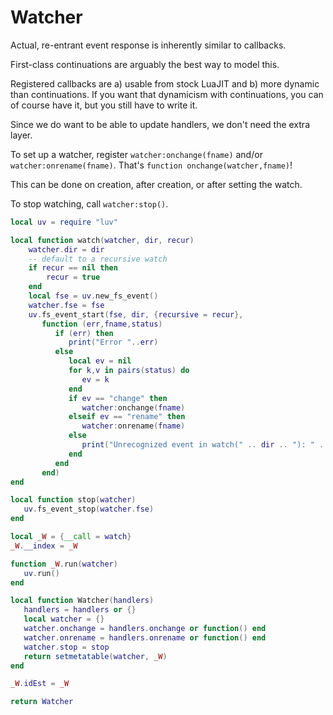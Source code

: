 # Watcher


Actual, re-entrant event response is inherently similar to callbacks.


First-class continuations are arguably the best way to model this.


Registered callbacks are a) usable from stock LuaJIT and b) more dynamic than
continuations.  If you want that dynamicism with continuations, you can of
course have it, but you still have to write it.


Since we do want to be able to update handlers, we don't need the extra layer.


To set up a watcher, register ``watcher:onchange(fname)`` and/or
``watcher:onrename(fname)``.  That's ``function onchange(watcher,fname)``!


This can be done on creation, after creation, or after setting the watch.


To stop watching, call ``watcher:stop()``.

```lua
local uv = require "luv"

local function watch(watcher, dir, recur)
    watcher.dir = dir
    -- default to a recursive watch
    if recur == nil then
        recur = true
    end
    local fse = uv.new_fs_event()
    watcher.fse = fse
    uv.fs_event_start(fse, dir, {recursive = recur},
       function (err,fname,status)
          if (err) then
             print("Error "..err)
          else
             local ev = nil
             for k,v in pairs(status) do
                ev = k
             end
             if ev == "change" then
                watcher:onchange(fname)
             elseif ev == "rename" then
                watcher:onrename(fname)
             else
                print("Unrecognized event in watch(" .. dir .. "): " ..ev)
             end
          end
       end)
end
```
```lua
local function stop(watcher)
   uv.fs_event_stop(watcher.fse)
end
```
```lua
local _W = {__call = watch}
_W.__index = _W

function _W.run(watcher)
   uv.run()
end

local function Watcher(handlers)
   handlers = handlers or {}
   local watcher = {}
   watcher.onchange = handlers.onchange or function() end
   watcher.onrename = handlers.onrename or function() end
   watcher.stop = stop
   return setmetatable(watcher, _W)
end

_W.idEst = _W
```
```lua
return Watcher
```
